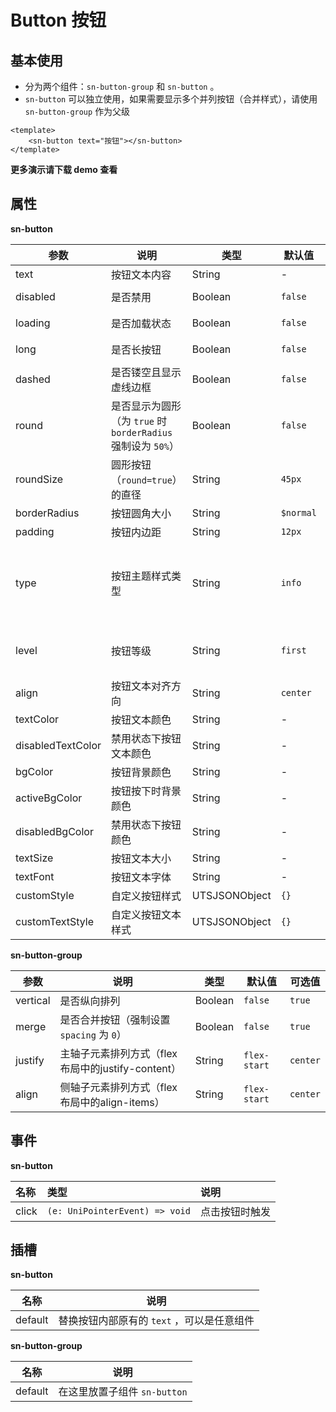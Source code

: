 # Button  按钮

## 基本使用

- 分为两个组件：`sn-button-group` 和  `sn-button` 。
- `sn-button` 可以独立使用，如果需要显示多个并列按钮（合并样式），请使用 `sn-button-group` 作为父级

```vue
<template>
	<sn-button text="按钮"></sn-button>
</template>
```

**更多演示请下载 demo 查看**

## 属性

**sn-button**

| 参数              | 说明                                                                                         | 类型          | 默认值    | 可选值                                         |
| ----------------- | -------------------------------------------------------------------------------------------- | ------------- | --------- | ---------------------------------------------- |
| text              | 按钮文本内容                                                                                 | String        | -        | -                                              |
| disabled          | 是否禁用                                                                                     | Boolean       | `false`     | `true` \| ``false``                                  |
| loading           | 是否加载状态                                                                                 | Boolean       | `false`     | `true` \| ``false``                                  |
| long              | 是否长按钮                                                                                   | Boolean       | `false`     | `true` \| ``false``                                  |
| dashed            | 是否镂空且显示虚线边框                                                                       | Boolean       | `false`     | `true` \| ``false``                                  |
| round             | 是否显示为圆形（为 `true` 时 `borderRadius` 强制设为 `50%`）                                            | Boolean       | `false`     | `true` \| ``false``                                  |
| roundSize         | 圆形按钮（`round=true`）的直径                                                                 | String        | `45px`      | -                                              |
| borderRadius      | 按钮圆角大小                                                                                 | String        | `$normal` | -                                              |
| padding           | 按钮内边距                                                                                   | String       | `12px` |                                                |
| type              | 按钮主题样式类型 | String        | `info`      | `info` \| `primary` \| `success` \| `error` \| `warning` |
| level             | 按钮等级         | String        | `first`     | `first` \| `second` \| `third` \| `least`              |
| align             | 按钮文本对齐方向                                                                             | String        | `center`    | -                     |
| textColor         | 按钮文本颜色                                                                                 | String        | -        | -                                              |
| disabledTextColor | 禁用状态下按钮文本颜色                                                                       | String        | -        | -                                              |
| bgColor           | 按钮背景颜色                                                                                 | String        | -        | -                                              |
| activeBgColor     | 按钮按下时背景颜色                                                                           | String        | -        | -                                              |
| disabledBgColor   | 禁用状态下按钮颜色                                                                           | String        | -        | -                                              |
| textSize          | 按钮文本大小                                                                                 | String        | -     | -                                              |
| textFont          | 按钮文本字体                                                                                 | String        | -        | -                                              |
| customStyle       | 自定义按钮样式                                                                               | UTSJSONObject | `{}`        | -                                              |
| customTextStyle   | 自定义按钮文本样式                                                                           | UTSJSONObject | `{}`        | -                                              |

**sn-button-group**

| 参数     | 说明                                              | 类型      | 默认值       | 可选值                                                       |
| -------- | ------------------------------------------------- | --------- | ------------ | ------------------------------------------------------------ |
| vertical | 是否纵向排列                                      | Boolean | `false`      | `true` | `false`                                             |
| merge    | 是否合并按钮（强制设置 `spacing` 为 `0`）         | Boolean | `false`      | `true` | `false`                                             |
| justify  | 主轴子元素排列方式（flex布局中的justify-content） | String  | `flex-start` | `center` | `flex-start` | `flex-end` | `space-between` | `space-around` |
| align    | 侧轴子元素排列方式（flex布局中的align-items）     | String  | `flex-start` | `center` | `flex-start` | `flex-end` | `stretch` | `baseline` |

## 事件

**sn-button**

| 名称  | 类型                           | 说明           |
| :---- | :----------------------------- | :------------- |
| click | `(e: UniPointerEvent) => void` | 点击按钮时触发 |

## 插槽

**sn-button**

| 名称    | 说明                                       |
| ------- | ------------------------------------------ |
| default | 替换按钮内部原有的 `text` ，可以是任意组件 |

**sn-button-group**

| 名称    | 说明                         |
| ------- | ---------------------------- |
| default | 在这里放置子组件 `sn-button` |


<DemoPhone name="sn-button" />